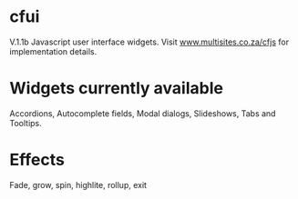 # cfui
V.1.1b
Javascript user interface widgets. Visit www.multisites.co.za/cfjs for implementation details.

# Widgets currently available
Accordions, Autocomplete fields, Modal dialogs, Slideshows, Tabs and Tooltips.

# Effects
Fade, grow, spin, highlite, rollup, exit

